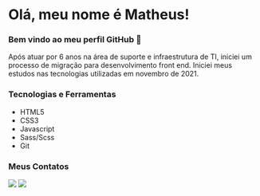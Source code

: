 # Olá, meu nome é Matheus!
### Bem vindo ao meu perfil GitHub 👋

Após atuar por 6 anos na área de suporte e infraestrutura de TI, iniciei um processo de migração para desenvolvimento front end. Iniciei meus estudos nas tecnologias utilizadas em novembro de 2021.

### Tecnologias e Ferramentas
<ul>
  <li>HTML5</li>
  <li>CSS3</li>
  <li>Javascript</li>
  <li>Sass/Scss</li>
  <li>Git</li>
</ul>

### Meus Contatos
<div>
<a href="https://wa.me/5519993510669" target="_blank"><img src="https://img.shields.io/badge/-Whatsapp-%24ca62?style=for-the-badge&logo=whatsapp&logoColor=white" target="_blank"></a>
<a href="https://www.linkedin.com/in/matheus-dutra-9a8043b0/" target="_blank"><img src="https://img.shields.io/badge/-LinkedIn-%230077B5?style=for-the-badge&logo=linkedin&logoColor=white" target="_blank"></a>   
</div>   
          
          
          


<!--
**mdtra/mdtra** is a ✨ _special_ ✨ repository because its `README.md` (this file) appears on your GitHub profile.

Here are some ideas to get you started:

- 🔭 I’m currently working on ...
- 🌱 I’m currently learning ...
- 👯 I’m looking to collaborate on ...
- 🤔 I’m looking for help with ...
- 💬 Ask me about ...
- 📫 How to reach me: ...
- 😄 Pronouns: ...
- ⚡ Fun fact: ...
-->
